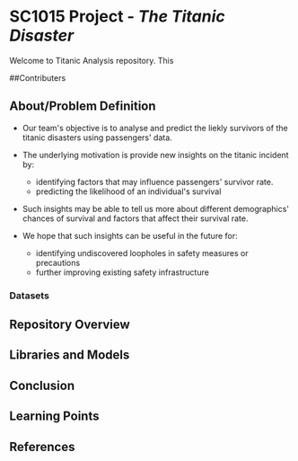 # SC1015 Project - *The Titanic Disaster*

Welcome to Titanic Analysis repository.
This 

##Contributers

## About/Problem Definition

- Our team's objective is to analyse and predict the liekly survivors of the titanic disasters using passengers' data.
- The underlying motivation is provide new insights on the titanic incident by:
  - identifying factors that may influence passengers' survivor rate.
  - predicting the likelihood of an individual's survival

- Such insights may be able to tell us more about different demographics' chances of survival and factors that affect their survival rate.

- We hope that such insights can be useful in the future for:
  - identifying undiscovered loopholes in safety measures or precautions
  - further improving existing safety infrastructure


### Datasets

## Repository Overview

## Libraries and Models

## Conclusion

## Learning Points

## References
